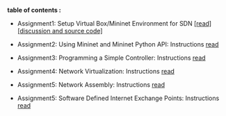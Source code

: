 
<b>table of contents :</b>

-  Assignment1: Setup Virtual Box/Mininet Environment for SDN [[read] ](https://github.com/syaifulahdan/mininet/blob/master/Assignment-SDN/Assignment1.pdf) [[discussion and source code]](https://github.com/syaifulahdan/mininet/tree/master/Assignment-SDN/Assignment-1)

-  Assignment2: Using Mininet and Mininet Python API: Instructions [read](https://github.com/syaifulahdan/mininet/blob/master/Assignment-SDN/Assignment2.pdf)  
-  Assignment3: Programming a Simple Controller: Instructions [read](https://github.com/syaifulahdan/mininet/blob/master/Assignment-SDN/Assignment3.pdf)
-  Assignment4: Network Virtualization: Instructions [read](https://github.com/syaifulahdan/mininet/blob/master/Assignment-SDN/Assignment4.pdf)
-  Assignment5: Network Assembly: Instructions [read](https://github.com/syaifulahdan/mininet/blob/master/Assignment-SDN/Assignment5.pdf)
-  Assignment5: Software Defined Internet Exchange Points: Instructions [read](https://github.com/syaifulahdan/mininet/blob/master/Assignment-SDN/Assignment6.pdf)
